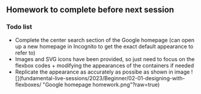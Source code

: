 ## Homework to complete before next session

### Todo list
- Complete the center search section of the Google homepage (can open up a new homepage in Incognito to get the exact default appearance to refer to)
- Images and SVG icons have been provided, so just need to focus on the flexbox codes + modifying the appearances of the containers if needed
- Replicate the appearance as accurately as possibe as shown in image ![](fundamental-live-sessions/2023/Beginner/02-01-designing-with-flexboxes/ "Google homepage homework.png"?raw=true)

